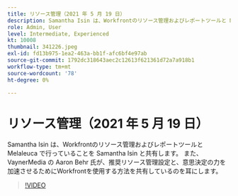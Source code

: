 ```yaml
---
title: リソース管理（2021 年 5 月 19 日）
description: Samantha Isin は、Workfrontのリソース管理およびレポートツールと Melaleuca で行っていることを Samantha Isin と共有します。 また、VaynerMedia から Aaron Behr 氏の声を聞く（説明は 60 ～ 160 文字にする必要があります）
role: Admin, User
level: Intermediate, Experienced
kt: 10008
thumbnail: 341226.jpeg
exl-id: fd13b975-1ea2-463a-bb1f-afc6bf4e97ab
source-git-commit: 1792dc318643aec2c12613f621361d72a7a918b1
workflow-type: tm+mt
source-wordcount: '78'
ht-degree: 0%

---
```


# リソース管理（2021 年 5 月 19 日）

Samantha Isin は、Workfrontのリソース管理およびレポートツールと Melaleuca で行っていることを Samantha Isin と共有します。 また、VaynerMedia の Aaron Behr 氏が、推奨リソース管理設定と、意思決定の力を加速させるためにWorkfrontを使用する方法を共有しているのを耳にします。

>[!VIDEO](https://video.tv.adobe.com/v/341226/?quality=12&learn=on)
